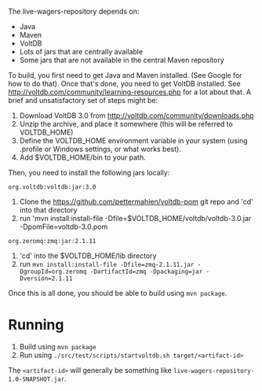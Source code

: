 The live-wagers-repository depends on:
* Java
* Maven
* VoltDB
* Lots of jars that are centrally available
* Some jars that are not available in the central Maven repository

To build, you first need to get Java and Maven installed. (See Google for how to do that). Once that's done, you need to get VoltDB
installed. See http://voltdb.com/community/learning-resources.php for a lot about that. A brief and unsatisfactory set of steps might be:

1. Download VoltDB 3.0 from http://voltdb.com/community/downloads.php
2. Unzip the archive, and place it somewhere (this will be referred to VOLTDB_HOME)
3. Define the VOLTDB_HOME environment variable in your system (using .profile or Windows settings, or what works best).
4. Add $VOLTDB_HOME/bin to your path.

Then, you need to install the following jars locally:

`org.voltdb:voltdb:jar:3.0`

1. Clone the https://github.com/pettermahlen/voltdb-pom git repo and 'cd' into that directory
2. run 'mvn install:install-file -Dfile=$VOLTDB_HOME/voltdb/voltdb-3.0.jar -DpomFile=voltdb-3.0.pom

`org.zeromq:zmq:jar:2.1.11`

1. 'cd' into the $VOLTDB_HOME/lib directory
2. run `mvn install:install-file -Dfile=zmq-2.1.11.jar -DgroupId=org.zeromq -DartifactId=zmq -Dpackaging=jar -Dversion=2.1.11`

Once this is all done, you should be able to build using `mvn package`.

# Running

1. Build using `mvn package`
2. Run using `./src/test/scripts/startvoltdb.sh target/<artifact-id>`

The `<artifact-id>` will generally be something like `live-wagers-repository-1.0-SNAPSHOT.jar`.

